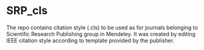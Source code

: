 # SRP_cls
The repo contains citation style (.cls) to be used as for journals belonging to Scientific Research Publishing group in Mendeley. It was created by editing IEEE citation style according to template provided by the publisher.
